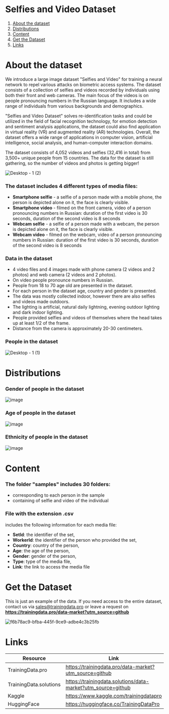 # Selfies and Video Dataset
1. [ About the dataset ](#about)
2. [ Distributions ](#dist)
3. [ Content ](#cont)
4. [ Get the Dataset ](#getdat)
5. [ Links ](#link)

<a name="about"></a>
# About the dataset
We introduce a large image dataset "Selfies and Video" for training a neural network to repel various attacks on biometric access systems. The dataset consists of a collection of selfies and videos recorded by individuals using both their front and web cameras. The main focus of the videos is on people pronouncing numbers in the Russian language. It includes a wide range of individuals from various backgrounds and demographics.

"Selfies and Video Dataset" solves re-identification tasks and could be utilized in the field of facial recognition technology, for emotion detection and sentiment analysis applications, the dataset could also find application in virtual reality (VR) and augmented reality (AR) technologies. Overall, the dataset offers a wide range of applications in computer vision, artificial intelligence, social analysis, and human-computer interaction domains.

The dataset consists of 4,052 videos and selfies (32,416 in total) from 3,500+ unique people from 15 countries. The data for the dataset is still gathering, so the number of videos and photos is getting bigger!

![Desktop - 1 (2)](https://github.com/trainingdata-pro/Selfies-and-video-dataset/assets/113421352/1a0d17ab-994d-4175-88cc-9cabe9fa3dd7)

### The dataset includes 4 different types of media files:
- **Smartphone selfie** - a selfie of a person made with a mobile phone, the person is depicted alone on it, the face is clearly visible.
- **Smartphone video** - filmed on the front camera, video of a person pronouncing numbers in Russian: duration of the first video is 30 seconds, duration of the second video is 8 seconds
- **Webcam selfie** - a selfie of a person made with a webcam, the person is depicted alone on it, the face is clearly visible.
- **Webcam video** - filmed on the webcam, video of a person pronouncing numbers in Russian: duration of the first video is 30 seconds, duration of the second video is 8 seconds

### Data in the dataset
- 4 video files and 4 images made with phone camera (2 videos and 2 photos) and web camera (2 videos and 2 photos).
- On video people pronounce numbers in Russian.
- People from 18 to 70 age old are presented in the dataset.
- For each person in the dataset age, country and gender is presented.
- The data was mostly collected indoor, however there are also selfies and videos made outdoors.
- The lighting is artificial, natural daily lightning, evening outdoor lighting and dark indoor lighting.
- People provided selfies and videos of themselves where the head takes up at least 1/2 of the frame.
- Distance from the camera is approximately 20-30 centimeters.

### People in the dataset
![Desktop - 1 (1)](https://github.com/trainingdata-pro/Selfies-and-video-dataset/assets/113421352/21fdf13c-51a0-4dc8-8777-2d0aa31be36b)


<a name="dist"></a>

# Distributions

### Gender of people in the dataset

![image](https://github.com/trainingdata-pro/Selfies-and-video-dataset/assets/113421352/bd319b86-440c-4c32-924d-eef67e714fcd)

### Age of people in the dataset

![image](https://github.com/trainingdata-pro/Selfies-and-video-dataset/assets/113421352/069acfbe-478e-4521-8b14-238c82a8caf5)

### Ethnicity of people in the dataset

![image](https://github.com/trainingdata-pro/Selfies-and-video-dataset/assets/113421352/3d4f0ec4-b587-435b-8a7c-cd35a7b6c498)

<a name="cont"></a>

# Content
### The folder **"samples"** includes 30 folders:
- corresponding to each person in the sample
- containing of selfie and video of the individual

### File with the extension .csv
includes the following information for each media file:
- **SetId**: the identifier of the set,
- **WorkerId**: the identifier of the person who provided the set,
- **Country**: country of the person,
- **Age**: the age of the person,
- **Gender**: gender of the person,
- **Type**: type of the media file,
- **Link**: the link to access the media file

<a name="getdat"></a>
# Get the Dataset
This is just an example of the data. If you need access to the entire dataset, contact us via [sales@trainingdata.pro](mailto:sales@trainingdata.pro) or leave a request on **https://trainingdata.pro/data-market?utm_source=github**

![f6b78ac9-bfba-445f-9ce9-adbe4c3b25fb](https://github.com/trainingdata-pro/Selfies-and-video-dataset/assets/113421352/52637cea-348e-448a-a86a-de7163f9ca68)


<a name="link"></a>
# Links
| Resource | Link |
| --- | --- |
| TrainingData.pro | https://trainingdata.pro/data-market?utm_source=github |
| TrainingData.solutions | https://trainingdata.solutions/data-market?utm_source=github |
| Kaggle | https://www.kaggle.com/trainingdatapro |
| HuggingFace | https://huggingface.co/TrainingDataPro |

